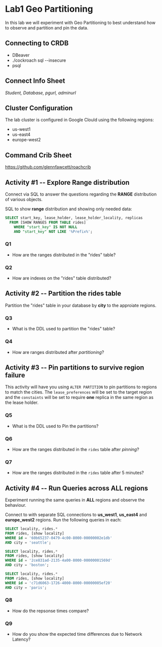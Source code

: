 # Lab1 Geo Partitioning

In this lab we will experiment with Geo Partitioning to best 
understand how to observe and partition and pin the data.


## Connecting to CRDB

* DBeaver
* ./cockroach sql --insecure
* psql 

## Connect Info Sheet

*Student, Database, pgurl, adminurl*


## Cluster Configuration
The lab cluster is configured in Google Clould using the following regions:

* us-west1
* us-east4
* europe-west2


## Command Crib Sheet

https://github.com/glennfawcett/roachcrib



## Activity #1 -- Explore Range distribution
Connect via SQL to answer the questions regarding the **RANGE** distribution of various objects.

SQL to show **range** distribution and showing only needed data: 
```sql
SELECT start_key, lease_holder, lease_holder_locality, replicas
  FROM [SHOW RANGES FROM TABLE rides]
    WHERE "start_key" IS NOT NULL
    AND "start_key" NOT LIKE '%Prefix%';
```

### Q1 
* How are the ranges distributed in the "rides" table?

### Q2
* How are indexes on the "rides" table distributed?

## Activity #2 -- Partition the rides table
Partition the "rides" table in your database by **city** to the approiate regions.

### Q3
* What is the DDL used to partition the "rides" table? 

### Q4
* How are ranges distributed after *partitioning*?

## Activity #3 -- Pin partitions to survive region failure
This activity will have you using `ALTER PARTITION` to pin partitions to regions to match the cities.  The `lease_preferences` will be set to the target region and the `constaints` will be set to require **one** replica in the same region as the lease holder.

### Q5
* What is the DDL used to Pin the partitions?

### Q6
* How are the ranges distributed in the `rides` table after *pinning*?

### Q7
* How are the ranges distributed in the `rides` table after 5 minutes?

## Activity #4 -- Run Queries across ALL regions
Experiment running the same queries in **ALL** regions and observe the behaviour.

Connect to with separate SQL connections to **us_west1**, **us_east4** and **europe_west2** regions.  Run the following queries in each:

```sql
SELECT locality, rides.* 
FROM rides, [show locality] 
WHERE id = '60b65237-0479-4c00-8000-00000002e1db' 
AND city = 'seattle';

SELECT locality, rides.* 
FROM rides, [show locality] 
WHERE id = '2ce831ad-2135-4a00-8000-00000001569d' 
AND city = 'boston';

SELECT locality, rides.* 
FROM rides, [show locality] 
WHERE id = 'c71d6063-1726-4000-8000-00000005ef20' 
AND city = 'paris';
```

### Q8
* How do the repsonse times compare?

### Q9
* How do you show the expected time differences due to Network Latency?



